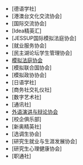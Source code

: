 - [德语学社]
- [港澳台文化交流协会]
- [国际交流协会]
- [Idea精英汇]
- [JESSUP国际模拟法庭协会]
- [就业服务协会]
- [民主湖论坛学生管理协会]
- [模拟法庭协会](模拟法庭协会.md)
- [模拟联合国协会]
- [模拟政协协会]
- [日语学社]
- [商务社交礼仪社]
- [数字艺术社]
- [通讯社]
- [外语演讲与辩论协会](外语演讲与辩论协会.md)
- [校企俱乐部]
- [新奥精英社]
- [选调生协会]
- [研究生就业与生涯发展协会]
- [研究生心理健康协会]
- [职通社]